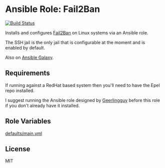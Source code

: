 # Ansible Role: Fail2Ban

[![Build Status](https://travis-ci.org/hwwilliams/ansible-role-fail2ban.svg?branch=master)](https://travis-ci.org/hwwilliams/ansible-role-fail2ban)

Installs and configures [Fail2Ban](https://www.fail2ban.org/) on Linux systems via an Ansible role.

The SSH jail is the only jail that is configurable at the moment and is enabled by default.

Also on [Ansible Galaxy](https://galaxy.ansible.com/hwwilliams/fail2ban).

## Requirements

If running against a RedHat based system then you'll need to have the Epel repo installed.

I suggest running the Ansible role designed by [Geerlingguy](https://github.com/geerlingguy/ansible-role-repo-epel) before this role if you don't already have it installed.

## Role Variables

[defaults/main.yml](defaults/main.yml)

## License

MIT
